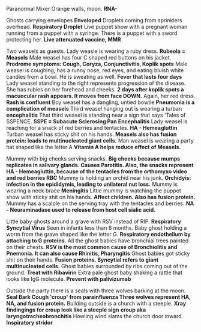 Paranormal Mixer
Orange walls, moon. **RNA-**

Ghosts carrying envelopes **Enveloped**
Droplets coming from sprinklers overhead. **Respiratory Droplet**
Live puppet show with a pregnant woman running from a puppet with a syringe. There is a puppet with a sword protecting her. **Live attenuated vaccine, MMR**

Two weasels as guests. Lady weasle is wearing a ruby dress. **Rubeola = Measels**
Male weasel has four C shaped red buttons on his jacket. **Prodrome symptoms: Cough, Coryza, Conjunctivitis, Koplik spots**
Male weasel is coughing, has a runny nose, red eyes, and eating bluish white candies from a bowl.
He is sweating as well. **Fever that lasts four days**
Lady weasel standing to the right represents progression of the disease. She has rubies on her forehead and cheeks. **2 days after koplik spots a macuocular rash appears. It moves from face DOWN.**
Again, her red dress. **Rash is confluent**
Boy weasel has a dangling, untied bowtie **Pneumonia is a complication of measels**
Third weasel hanging out is wearing a turban **encephalitis**
That third weasel is standing near a sign that says 'Tales of SSPENCE. **SSPE = Subacute Sclerosing Pan Encephalitis**
Lady weasel is reaching for a snack of red berries and tentacles. **HA - Hemeagluttin**
Turban weasel has sticky shit on his hands. **Measels also has fusion protein: leads to multinucleated giant cells.**
Man weasel is wearing a party hat shaped like the letter A **Vitamin A helps reduce effect of Measels.**

Mummy with big cheeks serving snacks. **Big cheeks because mumps replicates in salivary glands. Causes Parotitis. Also, the snacks represent HA - Hemeagluttin, because of the tentacles from the orthomyxo video and red berries RBC**
Mummy is holding an orchid near his junk. **Orchidyis: infection in the epididymis, leading to unilateral nut loss.**
Mummy is wearing a neck brace **Meningitis**
Little mummy is watching the puppet show with sticky shit on his hands. **Affect children. Also has fusion protein.**
Mummy has a scalple on the serving tray with the tentacles and berries. **NA - Neuraminadase used to release from host cell sialic acid.**

Little baby ghosts around a grave with RSV instead of RIP. **Respiratory Syncytial Virus**
Seen in infants less than 6 months.
Baby ghost holding a worm from the grave shaped like the letter G. **Respiratory endothelium by attaching to G proteins.**
All the ghost babies have bronchial trees painted on their chests. **RSV is the most common cause of Bronchiolitis and Pnemonia. It can also cause Rhinitis, Pharyngitis**
Ghost babies got sticky shit on their hands. **Fusion proteins. Syncytial refers to giant multinucleated cells.**
Ghost babies surrounded by ribs coming out of the ground. **Treat with Ribavirin**
Extra pale ghost baby shaking a rattle that looks like IgG molecule. **Prevent with palivizumab**

Outside the party there is a seals with three wolves barking at the moon. **Seal Bark Cough 'croup' from parainfluenza Three wolves represent HA, NA, and fusion protein.**
Building outside is a church with a steeple. **Xray findingings for croup look like a steeple sign**
**croup aka laryngotracheobronchitis**
Howling wind slams the church door inward. **Inspiratory stridor**



